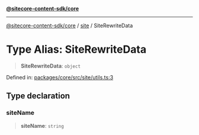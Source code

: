 [**@sitecore-content-sdk/core**](../../README.md)

***

[@sitecore-content-sdk/core](../../README.md) / [site](../README.md) / SiteRewriteData

# Type Alias: SiteRewriteData

> **SiteRewriteData**: `object`

Defined in: [packages/core/src/site/utils.ts:3](https://github.com/Sitecore/xmc-jss-dev/blob/8e2aea64ecdce7bb4d961b7ce3c4a30f3682bd2c/packages/core/src/site/utils.ts#L3)

## Type declaration

### siteName

> **siteName**: `string`
